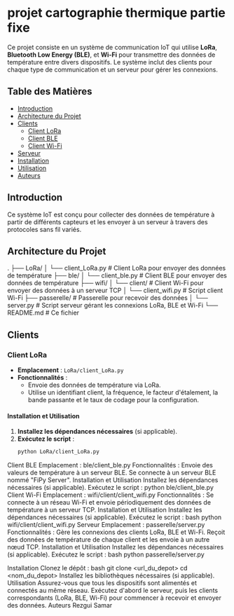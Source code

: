 # projet cartographie thermique partie fixe

Ce projet consiste en un système de communication IoT qui utilise **LoRa**, **Bluetooth Low Energy (BLE)**, et **Wi-Fi** pour transmettre des données de température entre divers dispositifs. Le système inclut des clients pour chaque type de communication et un serveur pour gérer les connexions.

## Table des Matières

- [Introduction](#introduction)
- [Architecture du Projet](#architecture-du-projet)
- [Clients](#clients)
  - [Client LoRa](#client-lora)
  - [Client BLE](#client-ble)
  - [Client Wi-Fi](#client-wi-fi)
- [Serveur](#serveur)
- [Installation](#installation)
- [Utilisation](#utilisation)
- [Auteurs](#auteurs)

## Introduction

Ce système IoT est conçu pour collecter des données de température à partir de différents capteurs et les envoyer à un serveur à travers des protocoles sans fil variés. 

## Architecture du Projet

. ├── LoRa/ │ └── client_LoRa.py # Client LoRa pour envoyer des données de température ├── ble/ │ └── client_ble.py # Client BLE pour envoyer des données de température ├── wifi/ │ └── client/ # Client Wi-Fi pour envoyer des données à un serveur TCP │ └── client_wifi.py # Script client Wi-Fi ├── passerelle/ # Passerelle pour recevoir des données │ └── server.py # Script serveur gérant les connexions LoRa, BLE et Wi-Fi └── README.md # Ce fichier


## Clients

### Client LoRa

- **Emplacement** : `LoRa/client_LoRa.py`
- **Fonctionnalités** :
  - Envoie des données de température via LoRa.
  - Utilise un identifiant client, la fréquence, le facteur d'étalement, la bande passante et le taux de codage pour la configuration.

#### Installation et Utilisation
1. **Installez les dépendances nécessaires** (si applicable).
2. **Exécutez le script** :
   ```bash
   python LoRa/client_LoRa.py
Client BLE
Emplacement : ble/client_ble.py
Fonctionnalités :
Envoie des valeurs de température à un serveur BLE.
Se connecte à un serveur BLE nommé "FiPy Server".
Installation et Utilisation
Installez les dépendances nécessaires (si applicable).
Exécutez le script :
python ble/client_ble.py
Client Wi-Fi
Emplacement : wifi/client/client_wifi.py
Fonctionnalités :
Se connecte à un réseau Wi-Fi et envoie périodiquement des données de température à un serveur TCP.
Installation et Utilisation
Installez les dépendances nécessaires (si applicable).
Exécutez le script :
bash
python wifi/client/client_wifi.py
Serveur
Emplacement : passerelle/server.py
Fonctionnalités :
Gère les connexions des clients LoRa, BLE et Wi-Fi.
Reçoit des données de température de chaque client et les envoie à un autre nœud TCP.
Installation et Utilisation
Installez les dépendances nécessaires (si applicable).
Exécutez le script :
bash
python passerelle/server.py

Installation
Clonez le dépôt :
bash
git clone <url_du_depot>
cd <nom_du_depot>
Installez les bibliothèques nécessaires (si applicable).
Utilisation
Assurez-vous que tous les dispositifs sont alimentés et connectés au même réseau.
Exécutez d'abord le serveur, puis les clients correspondants (LoRa, BLE, Wi-Fi) pour commencer à recevoir et envoyer des données.
Auteurs
Rezgui Samar 
